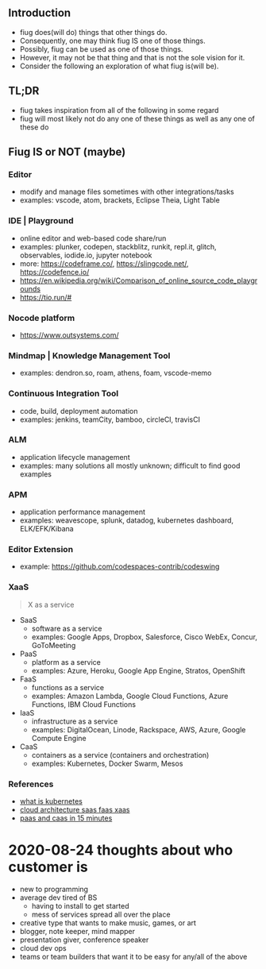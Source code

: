 <!-- no-select -->

## Introduction
* fiug does(will do) things that other things do.
* Consequently, one may think fiug IS one of those things.
* Possibly, fiug can be used as one of those things.
* However, it may not be that thing and that is not the sole vision for it.
* Consider the following an exploration of what fiug is(will be).

## TL;DR
* fiug takes inspiration from all of the following in some regard
* fiug will most likely not do any one of these things as well as any one of these do

## Fiug IS or NOT (maybe)

### Editor
- modify and manage files sometimes with other integrations/tasks
- examples: vscode, atom, brackets, Eclipse Theia, Light Table

### IDE | Playground
- online editor and web-based code share/run
- examples: plunker, codepen, stackblitz, runkit, repl.it, glitch, observables, iodide.io, jupyter notebook
- more: https://codeframe.co/, https://slingcode.net/, https://codefence.io/
- https://en.wikipedia.org/wiki/Comparison_of_online_source_code_playgrounds
- https://tio.run/#

### Nocode platform
- https://www.outsystems.com/

### Mindmap | Knowledge Management Tool
- examples: dendron.so, roam, athens, foam, vscode-memo

### Continuous Integration Tool
- code, build, deployment automation
- examples: jenkins, teamCity, bamboo, circleCI, travisCI

### ALM
- application lifecycle management
- examples: many solutions all mostly unknown; difficult to find good examples

### APM
- application performance management
- examples: weavescope, splunk, datadog, kubernetes dashboard, ELK/EFK/Kibana

### Editor Extension
- example: https://github.com/codespaces-contrib/codeswing

### XaaS

> X as a service

- SaaS
	- software as a service
	- examples: Google Apps, Dropbox, Salesforce, Cisco WebEx, Concur, GoToMeeting
- PaaS
	- platform as a service
	- examples: Azure, Heroku, Google App Engine, Stratos, OpenShift
- FaaS
	- functions as a service
	- examples: Amazon Lambda, Google Cloud Functions, Azure Functions, IBM Cloud Functions
- IaaS
	- infrastructure as a service
	- examples: DigitalOcean, Linode, Rackspace, AWS, Azure, Google Compute Engine
- CaaS
	- containers as a service (containers and orchestration)
	- examples: Kubernetes, Docker Swarm, Mesos


### References
- [what is kubernetes](https://kubernetes.io/docs/concepts/overview/what-is-kubernetes/)
- [cloud architecture saas faas xaas](https://brainhub.eu/blog/cloud-architecture-saas-faas-xaas/)
- [paas and caas in 15 minutes](https://tanzu.vmware.com/content/intersect/paas-and-caas-in-15-minutes)


2020-08-24 thoughts about who customer is
=========================================
- new to programming
- average dev tired of BS
	- having to install to get started
	- mess of services spread all over the place
- creative type that wants to make music, games, or art
- blogger, note keeper, mind mapper
- presentation giver, conference speaker
- cloud dev ops
- teams or team builders that want it to be easy for any/all of the above
